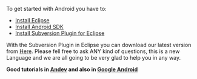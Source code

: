 To get started with Android you have to:
  * [Install Eclipse](http://code.google.com/android/intro/index.html)
  * [Install Android SDK](http://code.google.com/android/intro/index.html)
  * [Install Subversion Plugin for Eclipse](http://subclipse.tigris.org/install.html)

With the Subversion Plugin in Eclipse you can download our latest version from [Here](https://androidlocation.googlecode.com/svn/trunk/).
Please fell free to ask ANY kind of questions, this is a new Language and we are all going to be very glad to help you in any way.

**Good tutorials in [Andev](http://www.anddev.org) and also in [Google Android](http://code.google.com/android)**